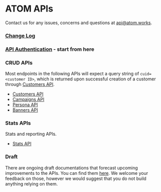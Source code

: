 # ATOM APIs

Contact us for any issues, concerns and questions at <api@atom.works>.

### [Change Log](CHANGES.md)

### [API Authentication](AUTH.md) - start from here

### CRUD APIs

Most endpoints in the following APIs will expect a query string of `cuid=<customer ID>`, which is returned upon successful creation of a customer through [Customers API](API_CUSTOMER.md).

* [Customers API](API_CUSTOMER.md)
* [Campaigns API](API_CAMPAIGN.md)
* [Persona API](API_PERSONA.md)
* [Banners API](API_BANNER.md)

### Stats APIs

Stats and reporting APIs.

* [Stats API](API_STATS.md)

### Draft

There are ongoing draft documentations that forecast upcoming improvements to the APIs. You can find them [here](draft/DRAFT.md). We welcome your feedback on those, however we would suggest that you do not build anything relying on them.
